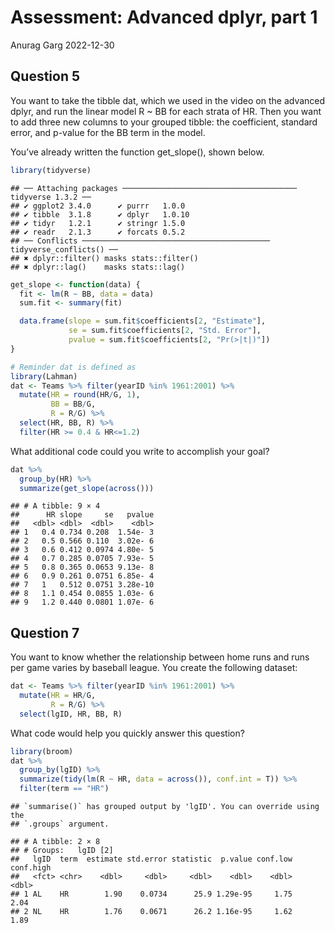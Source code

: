 Assessment: Advanced dplyr, part 1
================
Anurag Garg
2022-12-30

## Question 5

You want to take the tibble dat, which we used in the video on the
advanced dplyr, and run the linear model R \~ BB for each strata of HR.
Then you want to add three new columns to your grouped tibble: the
coefficient, standard error, and p-value for the BB term in the model.

You’ve already written the function get_slope(), shown below.

``` r
library(tidyverse)
```

    ## ── Attaching packages ─────────────────────────────────────── tidyverse 1.3.2 ──
    ## ✔ ggplot2 3.4.0      ✔ purrr   1.0.0 
    ## ✔ tibble  3.1.8      ✔ dplyr   1.0.10
    ## ✔ tidyr   1.2.1      ✔ stringr 1.5.0 
    ## ✔ readr   2.1.3      ✔ forcats 0.5.2 
    ## ── Conflicts ────────────────────────────────────────── tidyverse_conflicts() ──
    ## ✖ dplyr::filter() masks stats::filter()
    ## ✖ dplyr::lag()    masks stats::lag()

``` r
get_slope <- function(data) {
  fit <- lm(R ~ BB, data = data)
  sum.fit <- summary(fit)

  data.frame(slope = sum.fit$coefficients[2, "Estimate"], 
             se = sum.fit$coefficients[2, "Std. Error"],
             pvalue = sum.fit$coefficients[2, "Pr(>|t|)"])
}

# Reminder dat is defined as
library(Lahman)
dat <- Teams %>% filter(yearID %in% 1961:2001) %>%
  mutate(HR = round(HR/G, 1), 
         BB = BB/G,
         R = R/G) %>%
  select(HR, BB, R) %>%
  filter(HR >= 0.4 & HR<=1.2)
```

What additional code could you write to accomplish your goal?

``` r
dat %>% 
  group_by(HR) %>% 
  summarize(get_slope(across()))
```

    ## # A tibble: 9 × 4
    ##      HR slope     se   pvalue
    ##   <dbl> <dbl>  <dbl>    <dbl>
    ## 1   0.4 0.734 0.208  1.54e- 3
    ## 2   0.5 0.566 0.110  3.02e- 6
    ## 3   0.6 0.412 0.0974 4.80e- 5
    ## 4   0.7 0.285 0.0705 7.93e- 5
    ## 5   0.8 0.365 0.0653 9.13e- 8
    ## 6   0.9 0.261 0.0751 6.85e- 4
    ## 7   1   0.512 0.0751 3.28e-10
    ## 8   1.1 0.454 0.0855 1.03e- 6
    ## 9   1.2 0.440 0.0801 1.07e- 6

## Question 7

You want to know whether the relationship between home runs and runs per
game varies by baseball league. You create the following dataset:

``` r
dat <- Teams %>% filter(yearID %in% 1961:2001) %>%
  mutate(HR = HR/G,
         R = R/G) %>%
  select(lgID, HR, BB, R)
```

What code would help you quickly answer this question?

``` r
library(broom)
dat %>% 
  group_by(lgID) %>% 
  summarize(tidy(lm(R ~ HR, data = across()), conf.int = T)) %>% 
  filter(term == "HR") 
```

    ## `summarise()` has grouped output by 'lgID'. You can override using the
    ## `.groups` argument.

    ## # A tibble: 2 × 8
    ## # Groups:   lgID [2]
    ##   lgID  term  estimate std.error statistic  p.value conf.low conf.high
    ##   <fct> <chr>    <dbl>     <dbl>     <dbl>    <dbl>    <dbl>     <dbl>
    ## 1 AL    HR        1.90    0.0734      25.9 1.29e-95     1.75      2.04
    ## 2 NL    HR        1.76    0.0671      26.2 1.16e-95     1.62      1.89
